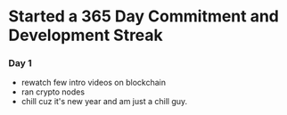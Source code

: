 # Started a 365 Day Commitment and Development Streak

### Day 1

- rewatch few intro videos on blockchain
- ran crypto nodes
- chill cuz it's new year and am just a chill guy.
